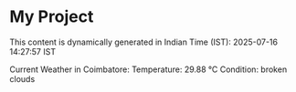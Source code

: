 # My Project

This content is dynamically generated in Indian Time (IST): 2025-07-16 14:27:57 IST


Current Weather in Coimbatore:
Temperature: 29.88 °C
Condition: broken clouds
